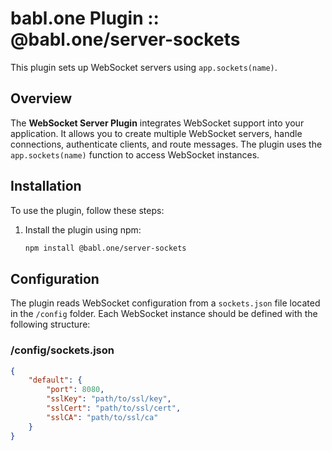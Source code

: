 # babl.one Plugin :: @babl.one/server-sockets

This plugin sets up WebSocket servers using `app.sockets(name)`.

## Overview

The **WebSocket Server Plugin** integrates WebSocket support into your application. It allows you to create multiple WebSocket servers, handle connections, authenticate clients, and route messages. The plugin uses the `app.sockets(name)` function to access WebSocket instances.

## Installation

To use the plugin, follow these steps:

1. Install the plugin using npm:
    ```bash
    npm install @babl.one/server-sockets
    ```

## Configuration

The plugin reads WebSocket configuration from a `sockets.json` file located in the `/config` folder. Each WebSocket instance should be defined with the following structure:

### /config/sockets.json

```json
{
    "default": {
        "port": 8080,
        "sslKey": "path/to/ssl/key",
        "sslCert": "path/to/ssl/cert",
        "sslCA": "path/to/ssl/ca"
    }
}
